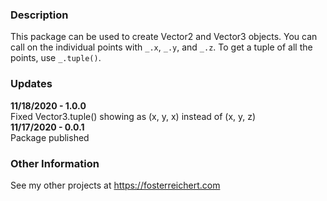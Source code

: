 ### Description

This package can be used to create Vector2 and Vector3 objects. You can call on the individual points with `_.x`, `_.y`, and `_.z`. To get a tuple of all the points, use `_.tuple()`.

### Updates

**11/18/2020 - 1.0.0**<br>
Fixed Vector3.tuple() showing as (x, y, x) instead of (x, y, z)<br>
**11/17/2020 - 0.0.1**<br>
Package published<br>

### Other Information

See my other projects at https://fosterreichert.com